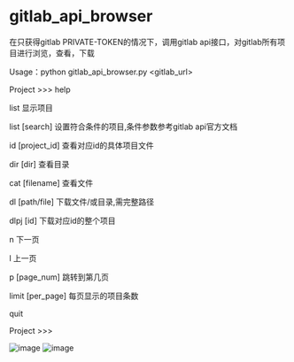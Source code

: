 # gitlab_api_browser
在只获得gitlab PRIVATE-TOKEN的情况下，调用gitlab api接口，对gitlab所有项目进行浏览，查看，下载

Usage：python gitlab_api_browser.py <gitlab_url> <PRIVATE-TOKEN>
  
Project  >>> help

list 显示项目

list [search] 设置符合条件的项目,条件参数参考gitlab api官方文档

id [project_id] 查看对应id的具体项目文件

dir [dir] 查看目录

cat [filename] 查看文件

dl [path/file] 下载文件/或目录,需完整路径

dlpj [id] 下载对应id的整个项目

n 下一页

l 上一页

p [page_num] 跳转到第几页

limit [per_page] 每页显示的项目条数

quit

Project  >>>
  
   
![image](https://github.com/ic3s3137/gitlab_api_browser/blob/master/1.png)
![image](https://github.com/ic3s3137/gitlab_api_browser/blob/master/2.png)
